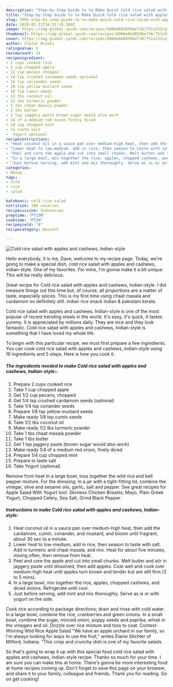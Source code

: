 ```yaml
---
description: "Step-by-Step Guide to to Make Quick Cold rice salad with apples and cashews, Indian-style"
title: "Step-by-Step Guide to to Make Quick Cold rice salad with apples and cashews, Indian-style"
slug: 5991-step-by-step-guide-to-to-make-quick-cold-rice-salad-with-apples-and-cashews-indian-style
date: 2020-02-11T16:31:19.589Z
image: https://img-global.cpcdn.com/recipes/b008e6bd8596ef38/751x532cq70/cold-rice-salad-with-apples-and-cashews-indian-style-recipe-main-photo.jpg
thumbnail: https://img-global.cpcdn.com/recipes/b008e6bd8596ef38/751x532cq70/cold-rice-salad-with-apples-and-cashews-indian-style-recipe-main-photo.jpg
cover: https://img-global.cpcdn.com/recipes/b008e6bd8596ef38/751x532cq70/cold-rice-salad-with-apples-and-cashews-indian-style-recipe-main-photo.jpg
author: Violet Brooks
ratingvalue: 5
reviewcount: 14
recipeingredient:
- 2 cups cooked rice
- 1 cup chopped apple
- 12 cup pecans chopped
- 14 tsp crushed cardamom seeds optional
- 14 tsp coriander seeds
- 18 tsp yellow mustard seeds
- 18 tsp cumin seeds
- 12 tbs coconut oil
- 12 tbs turmeric powder
- 1 tbs chaat masala powder
- 1 tbs butter
- 1 tsp jaggery paste brown sugar would also work
- 14 of a medium red onion finely diced
- 14 cup chopped mint
- to taste salt
-  Yogurt optional
recipeinstructions:
- "Heat coconut oil in a sauce pan over medium-high heat, then add the cardamom, cumin, coriander, and mustard, and bloom until fragrant, about 30 sec to a minute."
- "Lower heat to low-medium, add in rice, then season to taste with salt. Add in turmeric and chaat masala, and mix. Heat for about five minutes, mixing often, then remove from heat."
- "Peel and core the apple and cut into small chunks. Melt butter and stir in jaggery paste until dissolved, then add apples. Coat well and cook over medium-high heat until apples turn brown and tender but are still firm (3 to 5 mins)."
- "In a large bowl, mix together the rice, apples, chopped cashews, and diced onions. Refrigerate until cool."
- "Just before serving, add mint and mix thoroughly. Serve as is or with yogurt on the side."
categories:
- Resep
tags:
- cold
- rice
- salad

katakunci: cold rice salad
nutrition: 286 calories
recipecuisine: Indonesian
preptime: "PT15M"
cooktime: "PT2H"
recipeyield: "4"
recipecategory: Dessert

---
```



![Cold rice salad with apples and cashews, Indian-style](https://img-global.cpcdn.com/recipes/b008e6bd8596ef38/751x532cq70/cold-rice-salad-with-apples-and-cashews-indian-style-recipe-main-photo.jpg)

Hello everybody, it is me, Dave, welcome to my recipe page. Today, we're going to make a special dish, cold rice salad with apples and cashews, indian-style. One of my favorites. For mine, I'm gonna make it a bit unique. This will be really delicious.

Great recipe for Cold rice salad with apples and cashews, Indian-style. I did measure things out this time but, of course, all proportions are a matter of taste, especially spices. This is my first time using chaat masala and cardamom so definitely still. indian rice snack indian &amp; pakistani kerala.

Cold rice salad with apples and cashews, Indian-style is one of the most popular of recent trending meals in the world. It's easy, it's quick, it tastes yummy. It is appreciated by millions daily. They are nice and they look fantastic. Cold rice salad with apples and cashews, Indian-style is something that I have loved my whole life.


To begin with this particular recipe, we must first prepare a few ingredients. You can cook cold rice salad with apples and cashews, indian-style using 16 ingredients and 5 steps. Here is how you cook it.

##### The ingredients needed to make Cold rice salad with apples and cashews, Indian-style::

1. Prepare 2 cups cooked rice
1. Take 1 cup chopped apple
1. Get 1/2 cup pecans, chopped
1. Get 1/4 tsp crushed cardamom seeds (optional)
1. Take 1/4 tsp coriander seeds
1. Prepare 1/8 tsp yellow mustard seeds
1. Make ready 1/8 tsp cumin seeds
1. Take 1/2 tbs coconut oil
1. Make ready 1/2 tbs turmeric powder
1. Take 1 tbs chaat masala powder
1. Take 1 tbs butter
1. Get 1 tsp jaggery paste (brown sugar would also work)
1. Make ready 1/4 of a medium red onion, finely diced
1. Prepare 1/4 cup chopped mint
1. Prepare to taste salt
1. Take  Yogurt (optional)


Remove from heat In a large bowl, toss together the wild rice and bell pepper mixture. For the dressing; In a jar with a tight-fitting lid, combine the vinegar, olive and sesame oils, garlic, salt and pepper. See great recipes for Apple Salad With Yogurt too!. Skinless Chicken Breasts, Mayo, Plain Greek Yogurt, Chopped Celery, Sea Salt, Grind Black Pepper. 

##### Instructions to make Cold rice salad with apples and cashews, Indian-style:

1. Heat coconut oil in a sauce pan over medium-high heat, then add the cardamom, cumin, coriander, and mustard, and bloom until fragrant, about 30 sec to a minute.
1. Lower heat to low-medium, add in rice, then season to taste with salt. Add in turmeric and chaat masala, and mix. Heat for about five minutes, mixing often, then remove from heat.
1. Peel and core the apple and cut into small chunks. Melt butter and stir in jaggery paste until dissolved, then add apples. Coat well and cook over medium-high heat until apples turn brown and tender but are still firm (3 to 5 mins).
1. In a large bowl, mix together the rice, apples, chopped cashews, and diced onions. Refrigerate until cool.
1. Just before serving, add mint and mix thoroughly. Serve as is or with yogurt on the side.


Cook rice according to package directions; drain and rinse with cold water. In a large bowl, combine the rice, cranberries and green onions. In a small bowl, combine the sugar, minced onion, poppy seeds and paprika; whisk in the vinegars and oil. Drizzle over rice mixture and toss to coat. Contest-Winning Wild Rice Apple Salad &#34;We have an apple orchard in our family, so I&#39;m always looking for ways to use the fruit,&#34; writes Elaine Stichter of Milford, Indiana. &#34;This crisp and crunchy dish is one of my favorite salads. 

So that's going to wrap it up with this special food cold rice salad with apples and cashews, indian-style recipe. Thanks so much for your time. I am sure you can make this at home. There's gonna be more interesting food at home recipes coming up. Don't forget to save this page on your browser, and share it to your family, colleague and friends. Thank you for reading. Go on get cooking!
